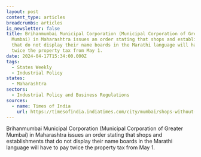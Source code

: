 ```yaml
---
layout: post
content_type: articles
breadcrumbs: articles
is_newsletter: false
title: Brihanmumbai Municipal Corporation (Municipal Corporation of Greater
  Mumbai) in Maharashtra issues an order stating that shops and establishments
  that do not display their name boards in the Marathi language will have to pay
  twice the property tax from May 1.
date: 2024-04-17T15:34:00.000Z
tags:
  - States Weekly
  - Industrial Policy
states:
  - Maharashtra
sectors:
  - Industrial Policy and Business Regulations
sources:
  - name: Times of India
    url: https://timesofindia.indiatimes.com/city/mumbai/shops-without-marathi-board-to-pay-double-property-tax/articleshow/109150089.cms
---
```

Brihanmumbai Municipal Corporation (Municipal Corporation of Greater Mumbai) in Maharashtra issues an order stating that shops and establishments that do not display their name boards in the Marathi language will have to pay twice the property tax from May 1.

